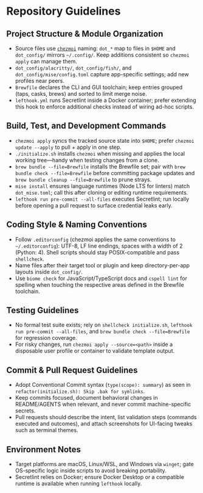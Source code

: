 # Repository Guidelines

## Project Structure & Module Organization

- Source files use [`chezmoi`](https://www.chezmoi.io/) naming: `dot_*` map to files in `$HOME` and `dot_config/` mirrors `~/.config/`. Keep additions consistent so `chezmoi apply` can manage them.
- `dot_config/alacritty/`, `dot_config/fish/`, and `dot_config/mise/config.toml` capture app-specific settings; add new profiles near peers.
- `Brewfile` declares the CLI and GUI toolchain; keep entries grouped (taps, casks, brews) and sorted to limit merge noise.
- `lefthook.yml` runs Secretlint inside a Docker container; prefer extending this hook to enforce additional checks instead of wiring ad-hoc scripts.

## Build, Test, and Development Commands

- `chezmoi apply` syncs the tracked source state into `$HOME`; prefer `chezmoi update --apply` to pull + apply in one step.
- `./initialize.sh` installs `chezmoi` when missing and applies the local working tree—handy when testing changes from a clone.
- `brew bundle --file=Brewfile` installs the Brewfile set; pair with `brew bundle check --file=Brewfile` before committing package updates and `brew bundle cleanup --file=Brewfile` to prune strays.
- `mise install` ensures language runtimes (Node LTS for linters) match `dot_mise.toml`; call this after cloning or editing runtime requirements.
- `lefthook run pre-commit --all-files` executes Secretlint; run locally before opening a pull request to surface credential leaks early.

## Coding Style & Naming Conventions

- Follow `.editorconfig` (chezmoi applies the same conventions to `~/.editorconfig`): UTF-8, LF line endings, spaces with a width of 2 (Python: 4). Shell scripts should stay POSIX-compatible and pass `shellcheck`.
- Name files after their target tool or plugin and keep directory-per-app layouts inside `dot_config/`.
- Use `biome check` for JavaScript/TypeScript docs and `cspell lint` for spelling when touching the respective areas defined in the Brewfile toolchain.

## Testing Guidelines

- No formal test suite exists; rely on `shellcheck initialize.sh`, `lefthook run pre-commit --all-files`, and `brew bundle check --file=Brewfile` for regression coverage.
- For risky changes, run `chezmoi apply --source=<path>` inside a disposable user profile or container to validate template output.

## Commit & Pull Request Guidelines

- Adopt Conventional Commit syntax (`type(scope): summary`) as seen in `refactor(initialize.sh): Skip .bak for symlinks`.
- Keep commits focused, document behavioral changes in README/AGENTS when relevant, and never commit machine-specific secrets.
- Pull requests should describe the intent, list validation steps (commands executed and outcomes), and attach screenshots for UI-facing tweaks such as terminal themes.

## Environment Notes

- Target platforms are macOS, Linux/WSL, and Windows via `winget`; gate OS-specific logic inside scripts to avoid breaking portability.
- Secretlint relies on Docker; ensure Docker Desktop or a compatible runtime is available when running `lefthook` locally.
